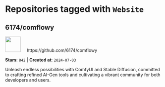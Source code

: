 # Repositories tagged with `Website`


## 6174/comflowy


<a href='https://github.com/6174/comflowy'>
<img src="https://avatars.githubusercontent.com/u/3872872?v=4" width="50" height="50"></a> &nbsp; &nbsp; https://github.com/6174/comflowy

**Stars**: `842` | **Created at**: `2024-07-03`


Unleash endless possibilities with ComfyUI and Stable Diffusion, committed to crafting refined AI-Gen tools and cultivating a vibrant community for both developers and users. 
